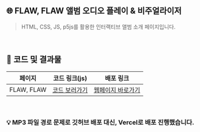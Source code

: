 ## 🌐 FLAW, FLAW 앨범 오디오 플레이 & 비주얼라이저

> HTML, CSS, JS, p5js를 활용한 인터랙티브 앨범 소개 페이지입니다.

<br/>

## 🏁 코드 및 결과물

| 페이지               | 코드 링크(js)                                                                                      | 배포 링크                                                                            |
| -------------------- | ---------------------------------------------------------------------------------------------- | ------------------------------------------------------------------------------------ |
| FLAW, FLAW | [코드 보러가기](https://github.com/Everylisy/Flaw-Flaw/blob/master/p5js/script.js) | [웹페이지 바로가기](https://flaw-flaw-f3jk.vercel.app/) |

<br>

### 💡 MP3 파일 경로 문제로 깃허브 배포 대신, Vercel로 배포 진행했습니다.